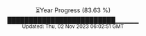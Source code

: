 <p align="center">
⏳Year Progress (83.63 %) <br>
█████████████████████████▁▁▁▁▁ <br>
<sub>Updated: Thu, 02 Nov 2023 06:02:51 GMT</sub>
</p>


